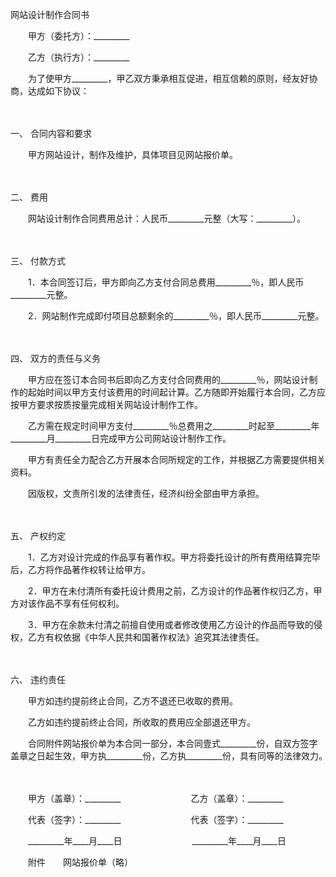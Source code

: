 



网站设计制作合同书



 

　　甲方（委托方）：_________　　

　　乙方（执行方）：_________　　

　　为了使甲方_________，甲乙双方秉承相互促进，相互信赖的原则，经友好协商，达成如下协议：

　　

一、
合同内容和要求

　　甲方网站设计，制作及维护，具体项目见网站报价单。

　　

二、
费用

　　网站设计制作合同费用总计：人民币_________元整（大写：_________）。

　　

三、
付款方式

　　1．本合同签订后，甲方即向乙方支付合同总费用_________％，即人民币_________元整。

　　2．网站制作完成即付项目总额剩余的_________％，即人民币_________元整。

　　

四、
双方的责任与义务

　　甲方应在签订本合同书后即向乙方支付合同费用的_________％，网站设计制作的起始时间以甲方支付该费用的时间起计算。乙方随即开始履行本合同，乙方应按甲方要求按质按量完成相关网站设计制作工作。

　　乙方需在规定时间甲方支付_________％总费用之_________时起至_________年_________月_________日完成甲方公司网站设计制作工作。

　　甲方有责任全力配合乙方开展本合同所规定的工作，并根据乙方需要提供相关资料。

　　因版权，文责所引发的法律责任，经济纠纷全部由甲方承担。

　　

五、
产权约定

　　1．乙方对设计完成的作品享有著作权。甲方将委托设计的所有费用结算完毕后，乙方将作品著作权转让给甲方。

　　2．甲方在未付清所有委托设计费用之前，乙方设计的作品著作权归乙方，甲方对该作品不享有任何权利。

　　3．甲方在余款未付清之前擅自使用或者修改使用乙方设计的作品而导致的侵权，乙方有权依据《中华人民共和国著作权法》追究其法律责任。

　　

六、
违约责任

　　甲方如违约提前终止合同，乙方不退还已收取的费用。

　　乙方如违约提前终止合同，所收取的费用应全部退还甲方。

　　合同附件网站报价单为本合同一部分，本合同壹式_________份，自双方签字盖章之日起生效，甲方执_________份，乙方执_________份，具有同等的法律效力。　

　　　

　　甲方（盖章）：_________　　　　　　　　乙方（盖章）：_________　　

　　代表（签字）：_________　　　　　　　　代表（签字）：_________　　

　　_________年____月____日　　　　　　　　_________年____月____日　

　　附件　　网站报价单（略）